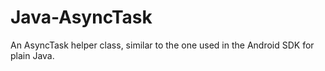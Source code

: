 # Java-AsyncTask
An AsyncTask helper class, similar to the one used in the Android SDK for plain Java.
